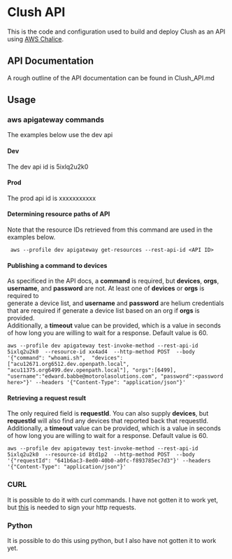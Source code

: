 # Clush API

This is the code and configuration used to build and deploy Clush as an API using [AWS Chalice](https://github.com/aws/chalice).

## API Documentation

A rough outline of the API documentation can be found in Clush\_API.md

## Usage

### aws apigateway commands

The examples below use the dev api

#### Dev

The dev api id is 5ixlq2u2k0

#### Prod

The prod api id is xxxxxxxxxxx

#### Determining resource paths of API

Note that the resource IDs retrieved from this command are used in the examples below.
```
 aws --profile dev apigateway get-resources --rest-api-id <API ID>
```

#### Publishing a command to devices

As specificed in the API docs, a **command** is required, but **devices**, **orgs**, **username**, and **password** are not. At least one of **devices** or **orgs** is required to  
generate a device list, and **username** and **password** are helium credentials that are required if generate a device list based on an org if **orgs** is provided.  
Additionally, a **timeout** value can be provided, which is a value in seconds of how long you are willing to wait for a response. Default value is 60. 

```
aws --profile dev apigateway test-invoke-method --rest-api-id 5ixlq2u2k0  --resource-id xx4ad4  --http-method POST  --body '{"command": "whoami.sh",  "devices": ["acu12671.org6512.dev.openpath.local", "acu11375.org6499.dev.openpath.local"], "orgs":[6499], "username":"edward.babbe@motorolasolutions.com", "password":<password here>"}' --headers '{"Content-Type": "application/json"}'
```

#### Retrieving a request result

The only required field is **requestId**. You can also supply **devices**, but **requestId** will also find any devices that reported back that requestId.  
Additionally, a **timeout** value can be provided, which is a value in seconds of how long you are willing to wait for a response. Default value is 60. 
```
aws --profile dev apigateway test-invoke-method --rest-api-id 5ixlq2u2k0  --resource-id 8td1p2  --http-method POST  --body '{"requestId": "641b6ac3-8ed0-40b0-a0fc-f893785ec7d3"}' --headers '{"Content-Type": "application/json"}'
```

### CURL

It is possible to do it with curl commands. I have not gotten it to work yet, but [this](https://github.com/awslabs/aws-sigv4-proxy) is needed to sign your http requests.

### Python

It is possible to do this using python, but I also have not gotten it to work yet. 
